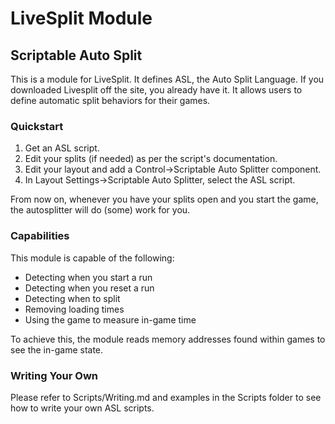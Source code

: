 LiveSplit Module
================
Scriptable Auto Split
---------------------

This is a module for LiveSplit. It defines ASL, the Auto Split Language.
If you downloaded Livesplit off the site, you already have it.
It allows users to define automatic split behaviors for their games.

### Quickstart ###
1. Get an ASL script.
2. Edit your splits (if needed) as per the script's documentation.
3. Edit your layout and add a Control->Scriptable Auto Splitter component.
4. In Layout Settings->Scriptable Auto Splitter, select the ASL script.

From now on, whenever you have your splits open and you start the game, the autosplitter will do (some) work for you.

### Capabilities ###
This module is capable of the following:

- Detecting when you start a run
- Detecting when you reset a run
- Detecting when to split
- Removing loading times
- Using the game to measure in-game time

To achieve this, the module reads memory addresses found within games to see the in-game state.

### Writing Your Own ###
Please refer to Scripts/Writing.md and examples in the Scripts folder to see how to write your own ASL scripts.
